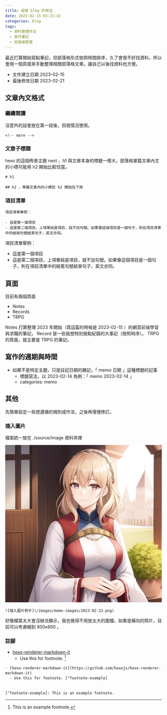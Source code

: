 ```yaml
---
title: 這個 blog 的用法
date: 2023-02-15 03:21:42
categories: blog
tags:
  - 資料整理作法
  - 寫作筆記
  - 部落格管理
---
```


最近打算開始寫點筆記，但部落格形式依照時間排序，久了會很不好找資料，所以會用一個頁面來手動整理相關部落格文章。讓自己以後找資料也方便。

<!-- more -->

- 文件建立日期 2023-02-15
- 最後修改日期 2023-02-21

## 文章內文格式

### 繼續閱讀

沒意外的話會放在第一段後，但視情況使用。

```
<!-- more -->
```

### 文章子標題

hexo 的這個佈景主題 next ，h1 與文章本身的標題一樣大，部落格單篇文章內文的小標可能用 h2 開始比較恰當。

```
# h1

## h2 ，單篇文章內的小標從 h2 開始往下用
```

### 項目清單

```
項目清單舉例：

- 這是第一個項目
- 這是第二個項目，上項單純是項目，就不加句號。如果像這個項目是一個句子，則在項目清單中的結尾句號結束句子，英文亦同。
```

項目清單舉例：

- 這是第一個項目
- 這是第二個項目，上項單純是項目，就不加句號。如果像這個項目是一個句子，則在項目清單中的結尾句號結束句子，英文亦同。

## 頁面

目前有兩個頁面

- Notes
- Records
- TRPG

Notes 打算整理 2023 年開始（寫這篇的時候是 2023-02-15 ）的網頁前端學習與求職的筆記， Record 是一些我想特別做點紀錄的大事記（按照時序）。 TRPG 的頁面，就主要是 TRPG 的筆記。

## 寫作的週期與時間

- 如果不是特定主題，只是註記日期的雜記，「 memo 日期 」這種標題的記事
  - 標題寫法，以 2023-02-14 為例：「 memo 2023-02-14 」
  - categories: memo

## 其他

先簡單設定一些想遵循的規則或作法，之後再慢慢修訂。

### 插入圖片

檔案統一放在 ./source/image 資料夾裡

![插入圖片例子](/images/memo-images/2023-02-23.png)

```
![插入圖片例子](/images/memo-images/2023-02-23.png)
```

好像檔案太大會沒辦法顯示，我也覺得不用放太大的圖檔，如果是橫向的照片，目前可以考慮縮到 800x600 。

### 註腳

- [hexo-renderer-markdown-it](https://github.com/hexojs/hexo-renderer-markdown-it)
  - Use this for footnote. [^footnote-example]

```
- [hexo-renderer-markdown-it](https://github.com/hexojs/hexo-renderer-markdown-it)
  - Use this for footnote. [^footnote-example]


[^footnote-example]: This is an example footnote.
```

[^footnote-example]: This is an example footnote.
